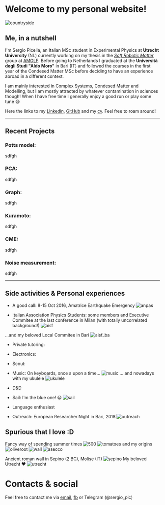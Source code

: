 # Welcome to my personal website!

![countryside](https://raw.githubusercontent.com/spicella/SergioPicella/master/imgs/countryside.jpg)

## Me, in a nutshell

I'm Sergio Picella, an Italian MSc student in Experimental Physics at **Utrecht University** (NL) currently working on my thesis in the *[Soft Robotic Matter](http://www.overvelde.com/)* group at [AMOLF](https://amolf.nl/). Before going to Netherlands I graduated at the **Università degli Studi "Aldo Moro"** in Bari (IT) and followed the courses in the first year of the Condesed Matter MSc before deciding to have an experience abroad in a different context.

I am mainly interested in Complex Systems, Condesed Matter and Modelling, but I am mostly attracted by whatever contamination in sciences though!
When I have free time I generally enjoy a good run or play some tune :smiley:

Here the links to my [Linkedin](https://www.linkedin.com/in/sergio-picella-26793a17a/), [GitHub](https://github.com/spicella) and my [cv](https://github.com/spicella/SergioPicella/blob/master/CV.pdf). Feel free to roam around!

***

## Recent Projects

### Potts model:
  sdfgh

### PCA:
  sdfgh

### Graph:
  sdfgh

### Kuramoto:
  sdfgh

### CME:
  sdfgh

### Noise measurement:
  sdfgh

***

## Side activities & Personal experiences
  - A good call: 8-15 Oct 2016, Amatrice Earthquake Emergency 
    ![anpas](https://raw.githubusercontent.com/spicella/SergioPicella/master/imgs/anpas.jpg)

  
  - Italian Association Physics Students: some members and Executive Commitee at the last conference in Milan (with totally uncorrelated background!) 
    ![aisf](https://raw.githubusercontent.com/spicella/SergioPicella/master/imgs/aisf.jpg)

  ...and my beloved Local Commitee in Bari 
    ![aisf_ba](https://raw.githubusercontent.com/spicella/SergioPicella/master/imgs/aisf_ba.jpg)

  - Private tutoring:
  - Electronics:
  - Scout:
  - Music: On keyboards, once a upon a time... 
    ![music](https://raw.githubusercontent.com/spicella/SergioPicella/master/imgs/music.jpg)
... and nowadays with my ukulele 
    ![ukulele](https://raw.githubusercontent.com/spicella/SergioPicella/master/imgs/ukulele.jpg)

  - D&D
  - Sail: I'm the blue one! :grinning:
    ![sail](https://raw.githubusercontent.com/spicella/SergioPicella/master/imgs/sail.jpg)

  - Language enthusiast
  - Outreach: European Researcher Night in Bari, 2018 
    ![outreach](https://raw.githubusercontent.com/spicella/SergioPicella/master/imgs/outreach.jpg)

  
## Spurious that I love :D
  Fancy way of spending summer times 
  ![500](https://raw.githubusercontent.com/spicella/SergioPicella/master/imgs/500.jpg)
  ![tomatoes](https://raw.githubusercontent.com/spicella/SergioPicella/master/imgs/tomatoes.jpg)
  and my origins
  ![oliveroot](https://raw.githubusercontent.com/spicella/SergioPicella/master/imgs/oliveroot.jpg)
  ![wall](https://raw.githubusercontent.com/spicella/SergioPicella/master/imgs/wall.jpg)
  ![asecco](https://raw.githubusercontent.com/spicella/SergioPicella/master/imgs/asecco.jpg)

  Ancient roman wall in Sepino (2 BC), Molise (IT)
  ![sepino](https://raw.githubusercontent.com/spicella/SergioPicella/master/imgs/sepino.jpg)
  My beloved Utrecht :heart:
  ![utrecht](https://raw.githubusercontent.com/spicella/SergioPicella/master/imgs/utrecht.jpeg)
  
# Contacts & social

Feel free to contact me via [email](mailto:sergiopicella@gmail.com?subject=CiaoSergio!%20[GitHub]), [fb](https://www.facebook.com/sergio.picella) or Telegram (@sergio_pic)
